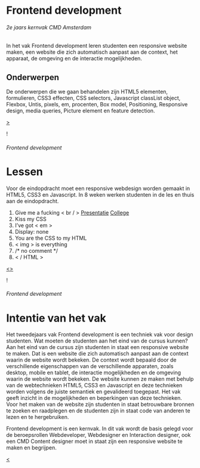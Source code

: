 
# Frontend development
###### 2e jaars kernvak CMD Amsterdam
In het vak Frontend development leren studenten een responsive website maken, een website die zich automatisch aanpast aan de context, het apparaat, de omgeving en de interactie mogelijkheden.

## Onderwerpen
De onderwerpen die we gaan behandelen zijn HTML5 elementen, formulieren, 
CSS3 effecten, CSS selectors, 
Javascript classList object, 
Flexbox, 
Untis, pixels, em, procenten, 
Box model, Positioning, 
Responsive design, media queries, 
Picture element en feature detection.


<nav><a href="#2">&gt;</a></nav>

!

###### Frontend development
# Lessen

Voor de eindopdracht moet een responsive webdesign worden gemaakt in HTML5, CSS3 en Javascript. In 8 weken werken studenten in de les en thuis aan de eindopdracht. 

1. Give me a fucking < br / > [Presentatie](http://cmda.github.io/FED1/Presentaties/les1-gimme-a-fucking-br.html) [College](http://cmda.github.io/FED1/Colleges/les1-gimme-a-fucking/index.html)
2. Kiss my CSS
3. I’ve got < em >
4. Display: none
5. You are the CSS to my HTML
6. < img > is everything
7. /* no comment */
8. < / HTML >



<nav><a href="#1">&lt;</a><a href="#3">&gt;</a></nav>

!

###### Frontend development
# Intentie van het vak

Het tweedejaars vak Frontend development is een techniek vak voor design studenten. 
Wat moeten de studenten aan het eind van de cursus kunnen? 
Aan het eind van de cursus zijn studenten in staat een responsive website te maken. 
Dat is een website die zich automatisch aanpast aan de context waarin de website wordt bekeken. 
De context wordt bepaald door de verschillende eigenschappen van de verschillende apparaten, zoals desktop, mobile en tablet, de interactie mogelijkheden en de omgeving waarin de website wordt bekeken. 
De website kunnen ze maken met behulp van de webtechnieken HTML5, CSS3 en Javascript en deze technieken worden volgens de juiste semantiek en gevalideerd toegepast.  Het vak geeft inzicht in de mogelijkheden en beperkingen van deze technieken. Voor het maken van de website zijn studenten in staat betrouwbare bronnen te zoeken en raadplegen en de studenten zijn in staat code van anderen te lezen en te hergebruiken.

Frontend development is een kernvak. In dit vak wordt de basis gelegd voor de beroepsrollen Webdeveloper, Webdesigner en Interaction designer, ook een CMD Content designer moet in staat zijn een responsive website te maken en begrijpen.


<nav><a href="#2">&lt;</a></nav>